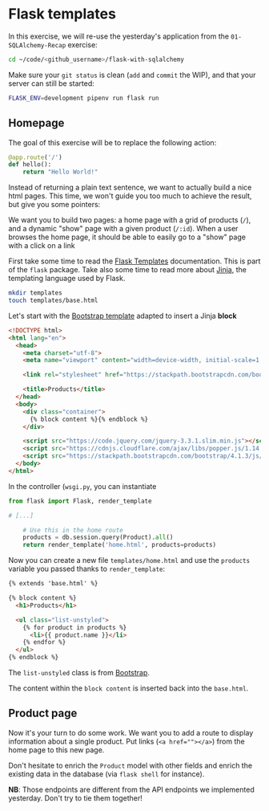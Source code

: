 # Flask templates

In this exercise, we will re-use the yesterday's application from the `01-SQLAlchemy-Recap` exercise:

```bash
cd ~/code/<github_username>/flask-with-sqlalchemy
```

Make sure your `git status` is clean (`add` and `commit` the WIP), and that your server can still be started:

```bash
FLASK_ENV=development pipenv run flask run
```

## Homepage

The goal of this exercise will be to replace the following action:

```python
@app.route('/')
def hello():
    return "Hello World!"
```

Instead of returning a plain text sentence, we want to actually build a nice html pages. This time, we won't guide you too much to achieve the result, but give you some pointers:

We want you to build two pages: a home page with a grid of products (`/`), and a dynamic "show" page with a given product (`/:id`). When a user browses the home page, it should be able to easily go to a "show" page with a click on a link

First take some time to read the [Flask Templates](http://flask.pocoo.org/docs/1.0/tutorial/templates/) documentation. This is part of the `flask` package. Take also some time to read more about [Jinja](http://jinja.pocoo.org/docs/2.10/templates/), the templating language used by Flask.

```bash
mkdir templates
touch templates/base.html
```

Let's start with the [Bootstrap template](https://getbootstrap.com/docs/4.1/getting-started/introduction/) adapted to insert a Jinja **block**

```html
<!DOCTYPE html>
<html lang="en">
  <head>
    <meta charset="utf-8">
    <meta name="viewport" content="width=device-width, initial-scale=1, shrink-to-fit=no">

    <link rel="stylesheet" href="https://stackpath.bootstrapcdn.com/bootstrap/4.1.3/css/bootstrap.min.css">

    <title>Products</title>
  </head>
  <body>
    <div class="container">
      {% block content %}{% endblock %}
    </div>

    <script src="https://code.jquery.com/jquery-3.3.1.slim.min.js"></script>
    <script src="https://cdnjs.cloudflare.com/ajax/libs/popper.js/1.14.3/umd/popper.min.js"></script>
    <script src="https://stackpath.bootstrapcdn.com/bootstrap/4.1.3/js/bootstrap.min.js"></script>
  </body>
</html>

```

In the controller (`wsgi.py`, you can instantiate

```python
from flask import Flask, render_template

# [...]

    # Use this in the home route
    products = db.session.query(Product).all()
    return render_template('home.html', products=products)
```

Now you can create a new file `templates/home.html` and use the `products` variable you passed thanks to `render_template`:

```html
{% extends 'base.html' %}

{% block content %}
  <h1>Products</h1>

  <ul class="list-unstyled">
    {% for product in products %}
      <li>{{ product.name }}</li>
    {% endfor %}
  </ul>
{% endblock %}
```

The `list-unstyled` class is from [Bootstrap](https://getbootstrap.com/docs/4.1/content/typography/#unstyled).

The content within the `block content` is inserted back into the `base.html`.

## Product page

Now it's your turn to do some work. We want you to add a route to display information about a single product. Put links (`<a href=""></a>`) from the home page to this new page.

Don't hesitate to enrich the `Product` model with other fields and enrich the existing data in the database (via `flask shell` for instance).

**NB**: Those endpoints are different from the API endpoints we implemented yesterday. Don't try to tie them together!
